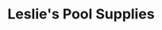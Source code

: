 ---
title: "Leslie's Pool Supplies"
url: /scottsdale/leslies-pool-supplies-north-90th-street/
shop: Pool
---